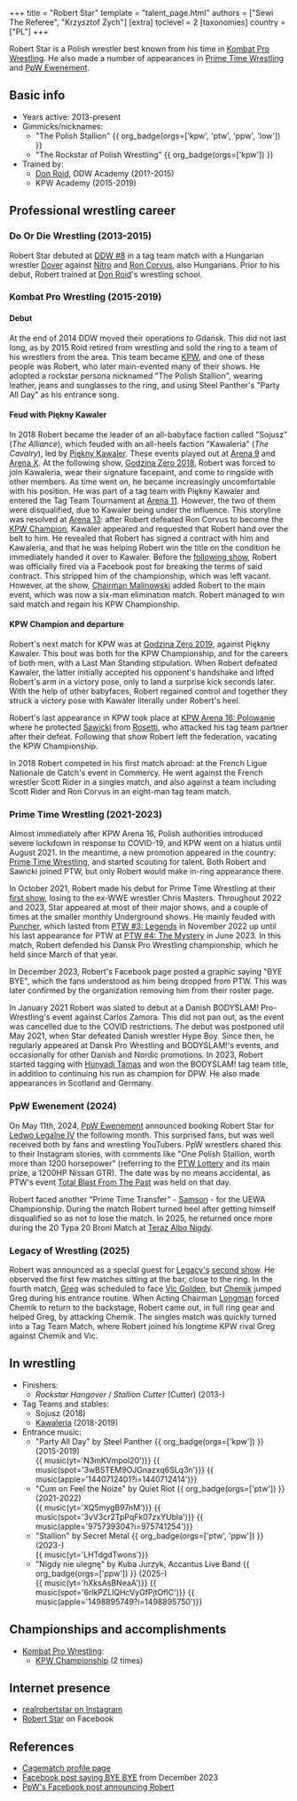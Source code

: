 +++
title = "Robert Star"
template = "talent_page.html"
authors = ["Sewi The Referee", "Krzysztof Zych"]
[extra]
toclevel = 2
[taxonomies]
country = ["PL"]
+++

Robert Star is a Polish wrestler best known from his time in [Kombat Pro Wrestling](@/o/kpw.md). He also made a number of appearances in [Prime Time Wrestling](@/o/ptw.md) and [PpW Ewenement](@/o/ppw.md).

## Basic info

* Years active: 2013-present
* Gimmicks/nicknames:
  - "The Polish Stallion" {{ org_badge(orgs=['kpw', 'ptw', 'ppw', 'low']) }}
  - "The Rockstar of Polish Wrestling" {{ org_badge(orgs=['kpw']) }}
* Trained by:
  - [Don Roid](@/w/don-roid.md), DDW Academy (201?-2015)
  - KPW Academy (2015-2019)

## Professional wrestling career

### Do Or Die Wrestling (2013-2015)

Robert Star debuted at [DDW #8](@/e/ddw/2013-08-17-ddw-8.md) in a tag team match with a Hungarian wrestler [Dover](@/w/dover.md) against [Nitro](@/w/nitro.md) and [Ron Corvus](@/w/ron-corvus.md), also Hungarians. Prior to his debut, Robert trained at [Don Roid](@/w/don-roid.md)'s wrestling school.

### Kombat Pro Wrestling (2015-2019)

#### Debut

At the end of 2014 DDW moved their operations to Gdańsk. This did not last long, as by 2015 Roid retired from wrestling and sold the ring to a team of his wrestlers from the area. This team became [KPW](@/o/kpw.md), and one of these people was Robert, who later main-evented many of their shows. He adopted a rockstar persona nicknamed "The Polish Stallion", wearing leather, jeans and sunglasses to the ring, and using Steel Panther's "Party All Day" as his entrance song.

#### Feud with Piękny Kawaler

In 2018 Robert became the leader of an all-babyface faction called "Sojusz" (_The Alliance_), which feuded with an all-heels faction "Kawaleria" (_The Cavalry_), led by [Piękny Kawaler](@/w/piekny-kawaler.md).
These events played out at [Arena 9](@/e/kpw/2018-03-10-kpw-arena-9.md) and [Arena X](@/e/kpw/2018-05-26-kpw-arena-x.md).
At the following show, [Godzina Zero 2018](@/e/kpw/2018-08-11-kpw-godzina-zero-2018.md), Robert was forced to join Kawaleria, wear their signature facepaint, and come to ringside with other members. As time went on, he became increasingly uncomfortable with his position.
He was part of a tag team with Piękny Kawaler and entered the Tag Team Tournament at [Arena 11](@/e/kpw/2018-11-03-kpw-arena-11.md). However, the two of them were disqualified, due to Kawaler being under the influence.
This storyline was resolved at [Arena 13](@/e/kpw/2019-04-05-kpw-arena-13.md): after Robert defeated Ron Corvus to become the [KPW Champion](@/c/kpw-championship.md), Kawaler appeared and requested that Robert hand over the belt to him. He revealed that Robert has signed a contract with him and Kawaleria, and that he was helping Robert win the title on the condition he immediately handed it over to Kawaler.
Before the [following show](@/e/kpw/2019-06-15-kpw-arena-14.md), Robert was officially fired via a Facebook post for breaking the terms of said contract.
This stripped him of the championship, which was left vacant. However, at the show, [Chairman Malinowski](@/w/krystian-malinowski.md) added Robert to the main event, which was now a six-man elimination match. Robert managed to win said match and regain his KPW Championship.

#### KPW Champion and departure

Robert's next match for KPW was at [Godzina Zero 2019](@/e/kpw/2019-08-17-kpw-godzina-zero-2019.md), against Piękny Kawaler. This bout was both for the KPW Championship, and for the careers of both men, with a Last Man Standing stipulation. When Robert defeated Kawaler, the latter initially accepted his opponent's handshake and lifted Robert's arm in a victory pose, only to land a surprise kick seconds later. With the help of other babyfaces, Robert regained control and together they struck a victory pose with Kawaler literally under Robert's heel.

Robert's last appearance in KPW took place at [KPW Arena 16: Polowanie](@/e/kpw/2020-02-01-kpw-arena-16.md) where he protected [Sawicki](@/w/sawicki.md) from [Rosetti](@/w/rosetti.md), who attacked his tag team partner after their defeat. Following that show Robert left the federation, vacating the KPW Championship.

In 2018 Robert competed in his first match abroad: at the French Ligue Nationale de Catch's event in Commercy. He went against the French wrestler Scott Rider in a singles match, and also against a team including Scott Rider and Ron Corvus in an eight-man tag team match.

### Prime Time Wrestling (2021-2023)

Almost immediately after KPW Arena 16, Polish authorities introduced severe lockdown in response to COVID-19, and KPW went on a hiatus until August 2021. In the meantime, a new promotion appeared in the country: [Prime Time Wrestling](@/o/ptw.md), and started scouting for talent. Both Robert and Sawicki joined PTW, but only Robert would make in-ring appearance there.

In October 2021, Robert made his debut for Prime Time Wrestling at their [first show](@/e/ptw/2021-10-09-ptw-1-revolucja.md), losing to the ex-WWE wrestler Chris Masters. Throughout 2022 and 2023, Star appeared at most of their major shows, and a couple of times at the smaller monthly Underground shows. He mainly feuded with [Puncher](@/w/puncher.md), which lasted from [PTW #3: Legends](@/e/ptw/2022-11-26-ptw-3-legends.md) in November 2022 up until his last appearance for PTW at [PTW #4: The Mystery](@/e/ptw/2023-06-25-ptw-4-mystery.md) in June 2023. In this match, Robert defended his Dansk Pro Wrestling championship, which he held since March of that year.

In December 2023, Robert's Facebook page posted a graphic saying "BYE BYE", which the fans understood as him being dropped from PTW. This was later confirmed by the organization removing him from their roster page.

In January 2021 Robert was slated to debut at a Danish BODYSLAM! Pro-Wrestling's event against Carlos Zamora. This did not pan out, as the event was cancelled due to the COVID restrictions. The debut was postponed util May 2021, when Star defeated Danish wrestler Hype Boy. Since then, he regularly appeared at Dansk Pro Wrestling and BODYSLAM!'s events, and occasionally for other Danish and Nordic promotions. In 2023, Robert started tagging with [Hunyadi Tamas](@/w/hunyadi-tamas.md) and won the BODYSLAM! tag team title, in addition to continuing his run as champion for DPW. He also made appearances in Scotland and Germany.

### PpW Ewenement (2024)

On May 11th, 2024, [PpW Ewenement](@/o/ppw.md) announced booking Robert Star for [Ledwo Legalne IV](@/e/ppw/2024-06-08-ppw-ledwo-legalne-4.md) the following month.
This surprised fans, but was well received both by fans and wrestling YouTubers. PpW wrestlers shared this to their Instagram stories, with comments like "One Polish Stallion, worth more than 1200 horsepower" (referring to the [PTW Lottery](@/o/ptw.md#the-lottery) and its main prize, a 1200HP Nissan GTR). The date was by no means accidental, as PTW's event [Total Blast From The Past](@/e/ptw/2024-05-11-ptw-6.md) was held on that day.

Robert faced another "Prime Time Transfer" - [Samson](@/w/samson.md) - for the UEWA Championship. During the match Robert turned heel after getting himself disqualified so as not to lose the match. In 2025, he returned once more during the 20 Typa 20 Broni Match at [Teraz Albo Nigdy](@/e/ppw/2025-03-15-ppw-teraz-albo-nigdy.md).

### Legacy of Wrestling (2025)

Robert was announced as a special guest for [Legacy's](@/o/low.md) [second show](@/e/low/2025-04-06-low-2.md). He observed the first few matches sitting at the bar, close to the ring. In the fourth match, [Greg](@/w/greg.md) was scheduled to face [Vic Golden](@/w/vic-golden.md), but [Chemik](@/w/chemik.md) jumped Greg during his entrance routine. When Acting Chairman [Longman](@/w/wiktor-longman.md) forced Chemik to return to the backstage, Robert came out, in full ring gear and helped Greg, by attacking Chemik. The singles match was quickly turned into a Tag Team Match, where Robert joined his longtime KPW rival Greg against Chemik and Vic.

## In wrestling

* Finishers:
  - _Rockstar Hangover_ / _Stallion Cutter_ (Cutter) (2013-)
* Tag Teams and stables:
  - Sojusz (2018)
  - [Kawaleria](@/tt/kawaleria.md) (2018-2019)
* Entrance music:
  - "Party All Day" by Steel Panther
    {{ org_badge(orgs=['kpw']) }} (2015-2019) <br>
    {{ music(yt='N3mKVmpol20')}}
    {{ music(spot='3wBSTEM9OJGnazxq6SLq3n')}}
    {{ music(apple='1440712401?i=1440712414')}}
  - "Cum on Feel the Noize" by Quiet Riot
    {{ org_badge(orgs=['ptw']) }} (2021-2022) <br>
    {{ music(yt='XQ5mygB97nM')}}
    {{ music(spot='3vV3cr2TpPqFk07zxYUbla')}}
    {{ music(apple='975739304?i=975741254')}}
  - "Stallion" by Secret Metal
    {{ org_badge(orgs=['ptw', 'ppw']) }} (2023-) <br>
    {{ music(yt='LHTdgdTwons')}}
  - "Nigdy nie ulegnę" by Kuba Jurzyk, Accantus Live Band
    {{ org_badge(orgs=['ppw']) }} (2025-) <br>
    {{ music(yt='hXksAsBNeaA')}}
    {{ music(spot='6rlkPZLlQHcVyGfPjtOfIC')}}
    {{ music(apple='1498895749?i=1498895750')}}

## Championships and accomplishments

* [Kombat Pro Wrestling](@/o/kpw.md):
  - [KPW Championship](@/c/kpw-championship.md) (2 times)

## Internet presence

* [realrobertstar on Instagram](https://www.instagram.com/realrobertstar/)
* [Robert Star](https://www.facebook.com/RobertStar) on Facebook

## References

* [Cagematch profile page](https://www.cagematch.net/?id=2&nr=15651)
* [Facebook post saying BYE BYE](https://www.facebook.com/photo/?fbid=839973208139393&set=pb.100063801633257.-2207520000) from December 2023
* [PpW's Facebook post announcing Robert](https://www.facebook.com/OficjalnePPW/posts/pfbid02GSspE1SNetocUY2kWnC9LhDdsKYSGgh17G4h2bV4Q3CaRgLkziMrC6JDPkCYWBVnl)
